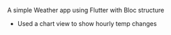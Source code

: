 A simple Weather app using Flutter with Bloc structure
  - Used a chart view to show hourly temp changes

